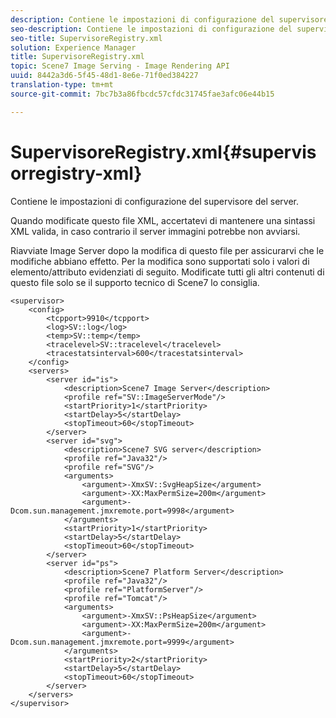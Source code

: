 ```yaml
---
description: Contiene le impostazioni di configurazione del supervisore del server.
seo-description: Contiene le impostazioni di configurazione del supervisore del server.
seo-title: SupervisoreRegistry.xml
solution: Experience Manager
title: SupervisoreRegistry.xml
topic: Scene7 Image Serving - Image Rendering API
uuid: 8442a3d6-5f45-48d1-8e6e-71f0ed384227
translation-type: tm+mt
source-git-commit: 7bc7b3a86fbcdc57cfdc31745fae3afc06e44b15

---
```



# SupervisoreRegistry.xml{#supervisorregistry-xml}

Contiene le impostazioni di configurazione del supervisore del server.

Quando modificate questo file XML, accertatevi di mantenere una sintassi XML valida, in caso contrario il server immagini potrebbe non avviarsi.

Riavviate Image Server dopo la modifica di questo file per assicurarvi che le modifiche abbiano effetto. Per la modifica sono supportati solo i valori di elemento/attributo evidenziati di seguito. Modificate tutti gli altri contenuti di questo file solo se il supporto tecnico di Scene7 lo consiglia.

```
<supervisor>
    <config>
        <tcpport>9910</tcpport>
        <log>SV::log</log>
        <temp>SV::temp</temp>
        <tracelevel>SV::tracelevel</tracelevel>
        <tracestatsinterval>600</tracestatsinterval>
    </config>
    <servers>
        <server id="is">
            <description>Scene7 Image Server</description>
            <profile ref="SV::ImageServerMode"/>
            <startPriority>1</startPriority>
            <startDelay>5</startDelay>
            <stopTimeout>60</stopTimeout>
        </server>
        <server id="svg">
            <description>Scene7 SVG server</description>
            <profile ref="Java32"/>
            <profile ref="SVG"/>
            <arguments>
                <argument>-XmxSV::SvgHeapSize</argument>
                <argument>-XX:MaxPermSize=200m</argument>
                <argument>-Dcom.sun.management.jmxremote.port=9998</argument>
            </arguments>
            <startPriority>1</startPriority>
            <startDelay>5</startDelay>
            <stopTimeout>60</stopTimeout>
        </server>
        <server id="ps">
            <description>Scene7 Platform Server</description>
            <profile ref="Java32"/>
            <profile ref="PlatformServer"/>
            <profile ref="Tomcat"/>
            <arguments>
                <argument>-XmxSV::PsHeapSize</argument>
                <argument>-XX:MaxPermSize=200m</argument>
                <argument>-Dcom.sun.management.jmxremote.port=9999</argument>
            </arguments>
            <startPriority>2</startPriority>
            <startDelay>5</startDelay>
            <stopTimeout>60</stopTimeout>
        </server>
    </servers>
</supervisor>
```

